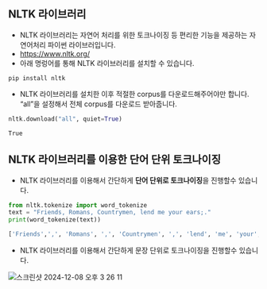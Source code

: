 ## NLTK 라이브러리
- NLTK 라이브러리는 자연어 처리를 위한 토크나이징 등 편리한 기능을 제공하는 자연어처리 파이썬 라이브러입니다.
- https://www.nltk.org/
- 아래 명렁어를 통해 NLTK 라이브러리를 설치할 수 있습니다.

```
pip install nltk
```

- NLTK 라이브러리를 설치한 이후 적절한 corpus를 다운로드해주어야만 합니다. “all”을 설정해서 전체 corpus를 다운로드 받아줍니다.

```python
nltk.download("all", quiet=True)
```

```
True
```

## NLTK 라이브러리를 이용한 단어 단위 토크나이징
- NLTK 라이브러리를 이용해서 간단하게 **단어 단위로 토크나이징**을 진행할수 있습니다.

```python
from nltk.tokenize import word_tokenize
text = "Friends, Romans, Countrymen, lend me your ears;."
print(word_tokenize(text))
```

```python
['Friends',',', 'Romans', ',', 'Countrymen', ',', 'lend', 'me', 'your', 'ears', ';', '.']
```

- NLTK 라이브러리를 이용해서 간단하게 문장 단위로 토크나이징을 진행할수 있습니다.


![스크린샷 2024-12-08 오후 3 26 11](https://github.com/user-attachments/assets/f3439c9d-0849-45d2-86e2-70e7c3c5bb25)
